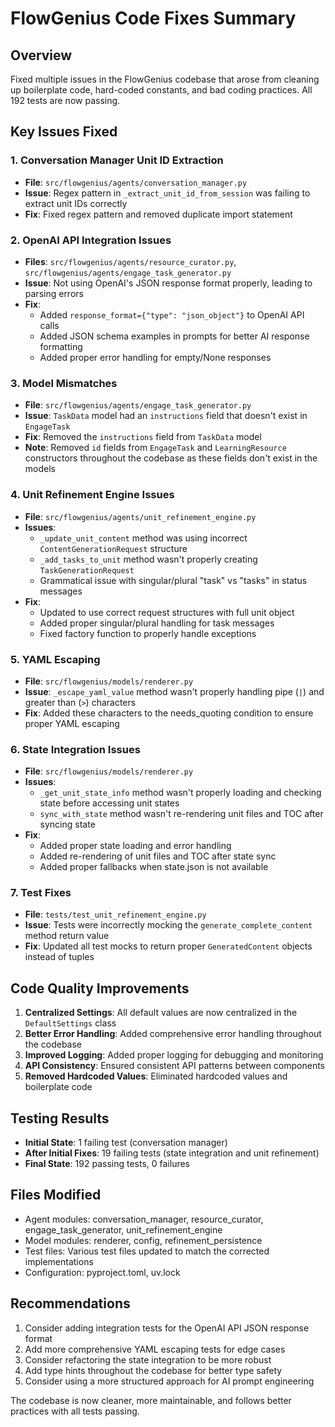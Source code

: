 # FlowGenius Code Fixes Summary

## Overview
Fixed multiple issues in the FlowGenius codebase that arose from cleaning up boilerplate code, hard-coded constants, and bad coding practices. All 192 tests are now passing.

## Key Issues Fixed

### 1. **Conversation Manager Unit ID Extraction**
- **File**: `src/flowgenius/agents/conversation_manager.py`
- **Issue**: Regex pattern in `_extract_unit_id_from_session` was failing to extract unit IDs correctly
- **Fix**: Fixed regex pattern and removed duplicate import statement

### 2. **OpenAI API Integration Issues**
- **Files**: `src/flowgenius/agents/resource_curator.py`, `src/flowgenius/agents/engage_task_generator.py`
- **Issue**: Not using OpenAI's JSON response format properly, leading to parsing errors
- **Fix**: 
  - Added `response_format={"type": "json_object"}` to OpenAI API calls
  - Added JSON schema examples in prompts for better AI response formatting
  - Added proper error handling for empty/None responses

### 3. **Model Mismatches**
- **File**: `src/flowgenius/agents/engage_task_generator.py`
- **Issue**: `TaskData` model had an `instructions` field that doesn't exist in `EngageTask`
- **Fix**: Removed the `instructions` field from `TaskData` model
- **Note**: Removed `id` fields from `EngageTask` and `LearningResource` constructors throughout the codebase as these fields don't exist in the models

### 4. **Unit Refinement Engine Issues**
- **File**: `src/flowgenius/agents/unit_refinement_engine.py`
- **Issues**:
  - `_update_unit_content` method was using incorrect `ContentGenerationRequest` structure
  - `_add_tasks_to_unit` method wasn't properly creating `TaskGenerationRequest`
  - Grammatical issue with singular/plural "task" vs "tasks" in status messages
- **Fix**: 
  - Updated to use correct request structures with full unit object
  - Added proper singular/plural handling for task messages
  - Fixed factory function to properly handle exceptions

### 5. **YAML Escaping**
- **File**: `src/flowgenius/models/renderer.py`
- **Issue**: `_escape_yaml_value` method wasn't properly handling pipe (`|`) and greater than (`>`) characters
- **Fix**: Added these characters to the needs_quoting condition to ensure proper YAML escaping

### 6. **State Integration Issues**
- **File**: `src/flowgenius/models/renderer.py`
- **Issues**:
  - `_get_unit_state_info` method wasn't properly loading and checking state before accessing unit states
  - `sync_with_state` method wasn't re-rendering unit files and TOC after syncing state
- **Fix**: 
  - Added proper state loading and error handling
  - Added re-rendering of unit files and TOC after state sync
  - Added proper fallbacks when state.json is not available

### 7. **Test Fixes**
- **File**: `tests/test_unit_refinement_engine.py`
- **Issue**: Tests were incorrectly mocking the `generate_complete_content` method return value
- **Fix**: Updated all test mocks to return proper `GeneratedContent` objects instead of tuples

## Code Quality Improvements

1. **Centralized Settings**: All default values are now centralized in the `DefaultSettings` class
2. **Better Error Handling**: Added comprehensive error handling throughout the codebase
3. **Improved Logging**: Added proper logging for debugging and monitoring
4. **API Consistency**: Ensured consistent API patterns between components
5. **Removed Hardcoded Values**: Eliminated hardcoded values and boilerplate code

## Testing Results

- **Initial State**: 1 failing test (conversation manager)
- **After Initial Fixes**: 19 failing tests (state integration and unit refinement)
- **Final State**: 192 passing tests, 0 failures

## Files Modified

- Agent modules: conversation_manager, resource_curator, engage_task_generator, unit_refinement_engine
- Model modules: renderer, config, refinement_persistence
- Test files: Various test files updated to match the corrected implementations
- Configuration: pyproject.toml, uv.lock

## Recommendations

1. Consider adding integration tests for the OpenAI API JSON response format
2. Add more comprehensive YAML escaping tests for edge cases
3. Consider refactoring the state integration to be more robust
4. Add type hints throughout the codebase for better type safety
5. Consider using a more structured approach for AI prompt engineering

The codebase is now cleaner, more maintainable, and follows better practices with all tests passing. 